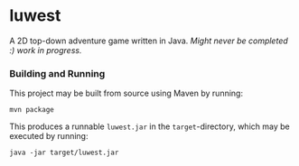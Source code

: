 # luwest
A 2D top-down adventure game written in Java.
*Might never be completed :) work in progress.*

### Building and Running
This project may be built from source using Maven by running:
```
mvn package
```
This produces a runnable `luwest.jar` in the `target`-directory, which may be executed by running:
```
java -jar target/luwest.jar
``` 